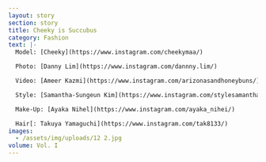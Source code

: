 ```yaml
---
layout: story
section: story
title: Cheeky is Succubus
category: Fashion
text: |-
  Model: [Cheeky](https://www.instagram.com/cheekymaa/)

  Photo: [Danny Lim](https://www.instagram.com/dannny.lim/)

  Video: [Ameer Kazmi](https://www.instagram.com/arizonasandhoneybuns/)

  Style: [Samantha-Sungeun Kim](https://www.instagram.com/stylesamantha7/)

  Make-Up: [Ayaka Nihel](https://www.instagram.com/ayaka_nihei/)

  Hair[: Takuya Yamaguchi](https://www.instagram.com/tak8133/)
images:
  - /assets/img/uploads/12 2.jpg
volume: Vol. I
---
```

